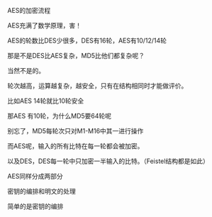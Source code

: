 AES的加密流程

AES充满了数学原理，害！



AES的轮数比DES少很多，DES有16轮，AES有10/12/14轮

那是不是DES比AES复杂，MD5比他们都复杂呢？

当然不是的。



轮次越高，运算越复杂，越安全，只有在结构相同时才能做评价。

比如AES 14轮就比10轮安全

那AES 有10轮，为什么MD5要64轮呢

别忘了，MD5每轮次只对M1-M16中其一进行操作

而AES呢，输入的所有比特在每一轮都会被加密。

以及DES，DES每一轮中只加密一半输入的比特。（Feistel结构都是如此）





AES同样分成两部分

密钥的编排和明文的处理

简单的是密钥的编排



